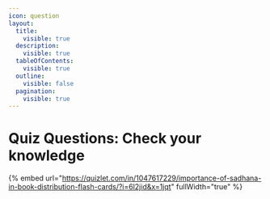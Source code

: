 ```yaml
---
icon: question
layout:
  title:
    visible: true
  description:
    visible: true
  tableOfContents:
    visible: true
  outline:
    visible: false
  pagination:
    visible: true
---
```


# Quiz Questions: Check your knowledge

{% embed url="https://quizlet.com/in/1047617229/importance-of-sadhana-in-book-distribution-flash-cards/?i=6l2jid&x=1jqt" fullWidth="true" %}
